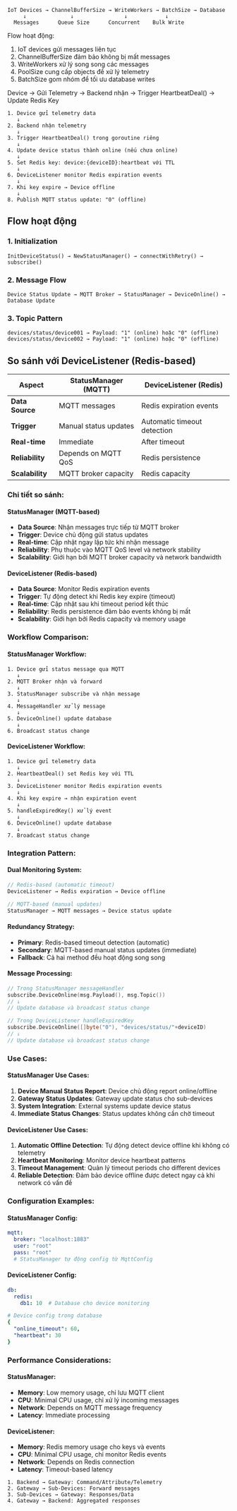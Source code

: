 ```
IoT Devices → ChannelBufferSize → WriteWorkers → BatchSize → Database
     ↓              ↓                ↓            ↓
  Messages      Queue Size      Concurrent    Bulk Write
```

Flow hoạt động:

1. IoT devices gửi messages liên tục
2. ChannelBufferSize đảm bảo không bị mất messages
3. WriteWorkers xử lý song song các messages
4. PoolSize cung cấp objects để xử lý telemetry
5. BatchSize gom nhóm để tối ưu database writes



Device → Gửi Telemetry → Backend nhận → Trigger HeartbeatDeal() → Update Redis Key

```
1. Device gửi telemetry data
   ↓
2. Backend nhận telemetry
   ↓
3. Trigger HeartbeatDeal() trong goroutine riêng
   ↓
4. Update device status thành online (nếu chưa online)
   ↓
5. Set Redis key: device:{deviceID}:heartbeat với TTL
   ↓
6. DeviceListener monitor Redis expiration events
   ↓
7. Khi key expire → Device offline
   ↓
8. Publish MQTT status update: "0" (offline)
```

## Flow hoạt động

### 1. **Initialization**
```
InitDeviceStatus() → NewStatusManager() → connectWithRetry() → subscribe()
```

### 2. **Message Flow**
```
Device Status Update → MQTT Broker → StatusManager → DeviceOnline() → Database Update
```

### 3. **Topic Pattern**
```
devices/status/device001 → Payload: "1" (online) hoặc "0" (offline)
devices/status/device002 → Payload: "1" (online) hoặc "0" (offline)
```

## So sánh với DeviceListener (Redis-based)

| Aspect | StatusManager (MQTT) | DeviceListener (Redis) |
|--------|---------------------|------------------------|
| **Data Source** | MQTT messages | Redis expiration events |
| **Trigger** | Manual status updates | Automatic timeout detection |
| **Real-time** | Immediate | After timeout |
| **Reliability** | Depends on MQTT QoS | Redis persistence |
| **Scalability** | MQTT broker capacity | Redis capacity |

### **Chi tiết so sánh:**

#### **StatusManager (MQTT-based)**
- **Data Source**: Nhận messages trực tiếp từ MQTT broker
- **Trigger**: Device chủ động gửi status updates
- **Real-time**: Cập nhật ngay lập tức khi nhận message
- **Reliability**: Phụ thuộc vào MQTT QoS level và network stability
- **Scalability**: Giới hạn bởi MQTT broker capacity và network bandwidth

#### **DeviceListener (Redis-based)**
- **Data Source**: Monitor Redis expiration events
- **Trigger**: Tự động detect khi Redis key expire (timeout)
- **Real-time**: Cập nhật sau khi timeout period kết thúc
- **Reliability**: Redis persistence đảm bảo events không bị mất
- **Scalability**: Giới hạn bởi Redis capacity và memory usage

### **Workflow Comparison:**

#### **StatusManager Workflow:**
```
1. Device gửi status message qua MQTT
   ↓
2. MQTT Broker nhận và forward
   ↓
3. StatusManager subscribe và nhận message
   ↓
4. MessageHandler xử lý message
   ↓
5. DeviceOnline() update database
   ↓
6. Broadcast status change
```

#### **DeviceListener Workflow:**
```
1. Device gửi telemetry data
   ↓
2. HeartbeatDeal() set Redis key với TTL
   ↓
3. DeviceListener monitor Redis expiration events
   ↓
4. Khi key expire → nhận expiration event
   ↓
5. handleExpiredKey() xử lý event
   ↓
6. DeviceOnline() update database
   ↓
7. Broadcast status change
```

### **Integration Pattern:**

#### **Dual Monitoring System:**
```go
// Redis-based (automatic timeout)
DeviceListener → Redis expiration → Device offline

// MQTT-based (manual updates)  
StatusManager → MQTT messages → Device status update
```

#### **Redundancy Strategy:**
- **Primary**: Redis-based timeout detection (automatic)
- **Secondary**: MQTT-based manual status updates (immediate)
- **Fallback**: Cả hai method đều hoạt động song song

#### **Message Processing:**
```go
// Trong StatusManager messageHandler
subscribe.DeviceOnline(msg.Payload(), msg.Topic())
// ↓
// Update database và broadcast status change

// Trong DeviceListener handleExpiredKey
subscribe.DeviceOnline([]byte("0"), "devices/status/"+deviceID)
// ↓
// Update database và broadcast status change
```

### **Use Cases:**

#### **StatusManager Use Cases:**
1. **Device Manual Status Report**: Device chủ động report online/offline
2. **Gateway Status Updates**: Gateway update status cho sub-devices
3. **System Integration**: External systems update device status
4. **Immediate Status Changes**: Status updates không cần chờ timeout

#### **DeviceListener Use Cases:**
1. **Automatic Offline Detection**: Tự động detect device offline khi không có telemetry
2. **Heartbeat Monitoring**: Monitor device heartbeat patterns
3. **Timeout Management**: Quản lý timeout periods cho different devices
4. **Reliable Detection**: Đảm bảo device offline được detect ngay cả khi network có vấn đề

### **Configuration Examples:**

#### **StatusManager Config:**
```yaml
mqtt:
  broker: "localhost:1883"
  user: "root"
  pass: "root"
  # StatusManager tự động config từ MqttConfig
```

#### **DeviceListener Config:**
```yaml
db:
  redis:
    db1: 10  # Database cho device monitoring

# Device config trong database
{
  "online_timeout": 60,
  "heartbeat": 30
}
```

### **Performance Considerations:**

#### **StatusManager:**
- **Memory**: Low memory usage, chỉ lưu MQTT client
- **CPU**: Minimal CPU usage, chỉ xử lý incoming messages
- **Network**: Depends on MQTT message frequency
- **Latency**: Immediate processing

#### **DeviceListener:**
- **Memory**: Redis memory usage cho keys và events
- **CPU**: Minimal CPU usage, chỉ monitor Redis events
- **Network**: Depends on Redis connection
- **Latency**: Timeout-based latency



```
1. Backend → Gateway: Command/Attribute/Telemetry
2. Gateway → Sub-Devices: Forward messages
3. Sub-Devices → Gateway: Responses/Data
4. Gateway → Backend: Aggregated responses
```